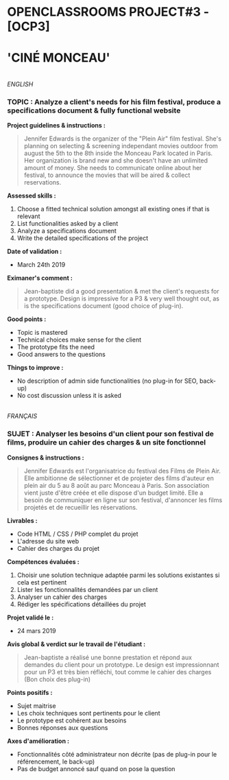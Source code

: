 # OPENCLASSROOMS PROJECT#3 - [OCP3]
# 'CINÉ MONCEAU'
\
*ENGLISH*
### TOPIC : Analyze a client's needs for his film festival, produce a specifications document & fully functional website
**Project guidelines & instructions :**
>Jennifer Edwards is the organizer of the "Plein Air" film festival. She's planning on selecting & screening independant movies outdoor from august the 5th to the 8th inside the Monceau Park located in Paris. Her organization is brand new and she doesn't have an unlimited amount of money. She needs to communicate online about her festival, to announce the movies that will be aired & collect reservations.

**Assessed skills :**
1. Choose a fitted technical solution amongst all existing ones if that is relevant
2. List functionalities asked by a client
3. Analyze a specifications document
4. Write the detailed specifications of the project

**Date of validation :**
- March 24th 2019

**Eximaner's comment :**
>Jean-baptiste did a good presentation & met the client's requests for a prototype. Design is impressive for a P3 & very well thought out, as is the specifications document (good choice of plug-in).

**Good points :**
- Topic is mastered
- Technical choices make sense for the client
- The prototype fits the need
- Good answers to the questions

**Things to improve :**
- No description of admin side functionalities (no plug-in for SEO, back-up)
- No cost discussion unless it is asked

\
*FRANÇAIS* 
### SUJET : Analyser les besoins d'un client pour son festival de films, produire un cahier des charges & un site fonctionnel
**Consignes & instructions :**
>Jennifer Edwards est l'organisatrice du festival des Films de Plein Air. Elle ambitionne de sélectionner et de projeter des films d'auteur en plein air du 5 au 8 août au parc Monceau à Paris. Son association vient juste d'être créée et elle dispose d'un budget limité. Elle a besoin de communiquer en ligne sur son festival, d'annoncer les films projetés et de recueillir les réservations.

**Livrables :**
- Code HTML / CSS / PHP complet du projet 
- L'adresse du site web
- Cahier des charges du projet

**Compétences évaluées :**
1. Choisir une solution technique adaptée parmi les solutions existantes si cela est pertinent
2. Lister les fonctionnalités demandées par un client
3. Analyser un cahier des charges
4. Rédiger les spécifications détaillées du projet

**Projet validé le :**
- 24 mars 2019

**Avis global & verdict sur le travail de l'étudiant :**
>Jean-baptiste a réalisé une bonne prestation et répond aux demandes du client pour un prototype. Le design est impressionnant pour un P3 et très bien réfléchi, tout comme le cahier des charges (Bon choix des plug-in)

**Points positifs :**
- Sujet maitrise
- Les choix techniques sont pertinents pour le client
- Le prototype est cohérent aux besoins
- Bonnes réponses aux questions

**Axes d'amélioration :**
- Fonctionnalités côté administrateur non décrite (pas de plug-in pour le référencement, le back-up)
- Pas de budget annoncé sauf quand on pose la question
